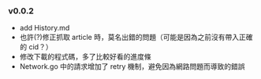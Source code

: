 ### v0.0.2
- add History.md
- 也許(?)修正抓取 article 時，莫名出錯的問題（可能是因為之前沒有帶入正確的 cid？）
- 修改下載的程式碼，多了比較好看的進度條
- Network.go 中的請求增加了 retry 機制，避免因為網路問題而導致的錯誤